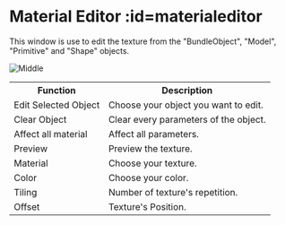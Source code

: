 # Material Editor :id=materialeditor

This window is use to edit the texture from the "BundleObject", "Model", "Primitive" and "Shape" objects.

![Middle](Images/MaterialEditor.png ':size=200')

<table>
    <tbody>
        <tr>
            <th>Function</th>
            <th>Description</th>
        </tr>
        <tr>
        </tr><tr>
            <td>Edit Selected Object</td>
            <td>Choose your object you want to edit.</td>
        </tr>
        <tr>
            <td>Clear Object</td>
            <td>Clear every parameters of the object.</td>
        </tr>
        <tr>
            <td>Affect all material</td>
            <td>Affect all parameters.</td>
        </tr>
        <tr>
            <td>Preview</td>
            <td>Preview the texture.</td>
        </tr>
        <tr>
            <td>Material</td>
            <td>Choose your texture.</td>
        </tr>
        <tr>
            <td>Color</td>
            <td>Choose your color.</td>
        </tr>
        <tr>
            <td>Tiling</td>
            <td>Number of texture's repetition.</td>
        </tr>
        <tr>
            <td>Offset</td>
            <td>Texture's Position.</td>
        </tr>
    </tbody>
</table>

